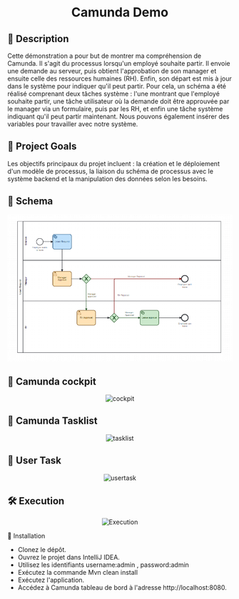 <h1 align="center">
Camunda Demo</h1>



## 🧐 Description <a name = "description"></a>
Cette démonstration a pour but de montrer ma compréhension de Camunda. Il s'agit du processus lorsqu'un employé souhaite partir. Il envoie une demande au serveur, puis obtient l'approbation de son manager et ensuite celle des ressources humaines (RH). Enfin, son départ est mis à jour dans le système pour indiquer qu'il peut partir. Pour cela, un schéma a été réalisé comprenant deux tâches système : l'une montrant que l'employé souhaite partir, une tâche utilisateur où la demande doit être approuvée par le manager via un formulaire, puis par les RH, et enfin une tâche système indiquant qu'il peut partir maintenant. Nous pouvons également insérer des variables pour travailler avec notre système.
## 🎯 Project Goals <a name = "project-goals"></a>
Les objectifs principaux du projet incluent : la création et le déploiement d'un modèle de processus, la liaison du schéma de processus avec le système backend et la manipulation des données selon les besoins.

## 📝 Schema <a name = "schema"></a>
<p align="center">
  <img src="src/main/java/com/example/demo/Assets/Shcema.png" alt="Schema">
</p>

## 📝 Camunda cockpit <a name = "cockpit"></a>
<p align="center">
  <img src="Assets/Cockpit.png" alt="cockpit">
</p>

## 📝 Camunda Tasklist <a name = "tasklist"></a>
<p align="center">
  <img src="Assets/Camunda Tasklist.png" alt="tasklist">
</p>

## 📝 User Task <a name = "usertask"></a>
<p align="center">
  <img src="Assets/UserTasks.png" alt="usertask">
</p>

## 🛠️ Execution <a name = "Execution"></a>
<p align="center">
  <img src="Assets/Execution.png" alt="Execution">
</p>

🚀 Installation <a name="installation"></a>

   - Clonez le dépôt.
   - Ouvrez le projet dans IntelliJ IDEA.
   - Utilisez les identifiants username:admin , password:admin
   - Exécutez la commande Mvn clean install
   - Exécutez l'application.
   - Accédez à Camunda tableau de bord à l'adresse http://localhost:8080.
